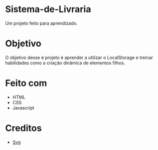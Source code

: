 # Sistema-de-Livraria
Um projeto feito para aprendizado.
# Objetivo
O objetivo desse é projeto é aprender a utilizar o LocalStorage e treinar habilidades como a criação dinâmica de elementos filhos.
# Feito com
- HTML
- CSS
- Javascript
# Creditos
- [Svg](https://storyset.com/people)
